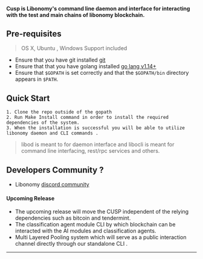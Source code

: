 
#### Cusp is  Libonomy's command line daemon and interface for interacting with the test and main chains of libonomy blockchain.


## Pre-requisites


> OS X, Ubuntu , Windows Support included
- Ensure that you have git installed [git](https://git-scm.com/)
- Ensure that that you have golang installed [go lang v1.14+](https://golang.org/)
- Ensure that `$GOPATH` is set correctly and that the `$GOPATH/bin` directory appears in `$PATH`.

## Quick Start

```
1. Clone the repo outside of the gopath
2. Run Make Install command in order to install the required dependencies of the system.
3. When the installation is successful you will be able to utilize libonomy daemon and CLI commands .
```
> libod is meant to for daemon interface and libocli is meant for command line interfacing, rest/rpc services and others.


## Developers Community ?
- Libonomy [discord community](https://libonomy.com/discord)
#### Upcoming Release
- The upcoming release will move the CUSP independent of the relying dependencies such as bitcoin and tendermint.
- The classification agent module CLI by which blockchain can be interacted with the AI modules and classification agents.
- Multi Layered Pooling system which will serve as a public interaction channel directly through our standalone CLI .
---
